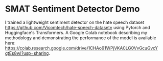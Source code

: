 # SMAT Sentiment Detector Demo

I trained a lightweight sentiment detector on the hate speech dataset https://github.com/Vicomtech/hate-speech-datasetv using Pytorch and Huggingface's Transformers. A Google Colab notebook describing my methodology and demonstrating the performance of the model is available here: https://colab.research.google.com/drive/1CHAo91WPjVKA0LG0VvGcuGvcYgtEs8wI?usp=sharing.
